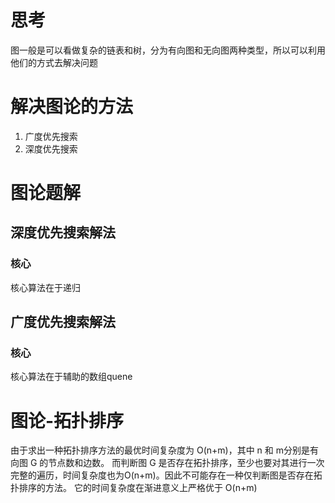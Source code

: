 # 思考
图一般是可以看做复杂的链表和树，分为有向图和无向图两种类型，所以可以利用他们的方式去解决问题

# 解决图论的方法
1. 广度优先搜索
2. 深度优先搜索

# 图论题解
## 深度优先搜索解法
### 核心
核心算法在于递归
## 广度优先搜索解法
### 核心
核心算法在于辅助的数组quene

# 图论-拓扑排序
由于求出一种拓扑排序方法的最优时间复杂度为 O(n+m)，其中 n 和 m分别是有向图 G 的节点数和边数。
而判断图 G 是否存在拓扑排序，至少也要对其进行一次完整的遍历，时间复杂度也为O(n+m)。因此不可能存在一种仅判断图是否存在拓扑排序的方法。
它的时间复杂度在渐进意义上严格优于 O(n+m)